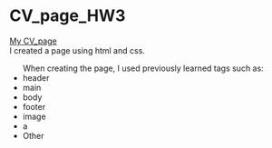 # CV_page_HW3
[My CV_page](https://leonidzhukovets.github.io/CV_page_HW3/)
<br>
I created a page using html and css.
<ul>When creating the page, I used previously learned tags such as:
<li>header
<li>main
<li>body
<li>footer
<li>image
<li>a
<li>Other
  </ul>
